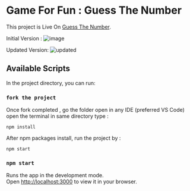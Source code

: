 # Game For Fun : Guess The Number

This project is Live On [Guess The Number](https://skant-guess-number.netlify.app/).

Initial Version :
![image](https://user-images.githubusercontent.com/87310011/226746319-994f5ac2-764e-440c-8a84-cd7aced2bd80.png)

Updated Version:
![updated](https://user-images.githubusercontent.com/87310011/227586022-cf2c9b4b-0bb4-4c61-9dd9-6a9182bf9eae.png)


## Available Scripts

In the project directory, you can run:

### `fork the project`

Once fork completed , go the folder open in any IDE (preferred VS Code) open the terminal in same directory type :

```base
npm install
```

After npm packages install, run the project by :

```base
npm start
```

### `npm start`

Runs the app in the development mode.\
Open [http://localhost:3000](http://localhost:3000) to view it in your browser.



